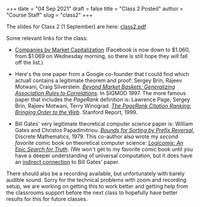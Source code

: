 +++
date = "04 Sep 2021"
draft = false
title = "Class 2 Posted"
author = "Course Staff"
slug = "class2"
+++

The slides for Class 2 (1 September) are here:
[class2.pdf](https://www.dropbox.com/s/tlro4vwhi25jefh/class2.pdf?dl=0)

Some relevant links for the class:

- [Companies by Market
  Capitalization](https://companiesmarketcap.com/) (Facebook is now
  down to $1.060, from $1.069 on Wednesday morning, so there is still
  hope they will fall off the list.)

- Here's the one paper from a Google co-founder that I could find which actuall contains a legitimate theorem and proof: Sergey Brin, Rajeev Motwani, Craig Silverstein. [_Beyond Market Baskets: Generalizing Association Rules to Correlations_](/docs/beyondmarketbaskets.pdf). In SIGMOD 1997. The more famous paper that includes the _PageRank_ definition is: Lawrence Page, Sergey Brin, Rajeev Motwani, Terry Winograd. [_The PageRank Citation Ranking:
Bringing Order to the Web_](http://ilpubs.stanford.edu:8090/422/1/1999-66.pdf). Stanford Report, 1999.

- Bill Gates' very legitimate theoretical computer science paper is: William Gates and Christos Papadimitriou. [_Bounds for Sorting by Prefix Reversal_](/docs/gatespapadimitriou.pdf), Discrete Mathematics, 1979. This co-author also wrote my _second favorite_ comic book on theoretical computer science: [_Logicomix: An Epic Search for Truth_](http://www.logicomix.com/en/index.html). (We won't get to my favorite comic book until you have a deeper understanding of universal computation, but it does have an [indirect connection](https://dori-mic.org/) to Bill Gates' paper.

There should also be a recording available, but unfortunately with
barely audible sound. Sorry for the technical problems with zoom and
recording setup, we are working on getting this to work better and
getting help from the classrooms support before the next class to
hopefully have better results for this for future classes.
